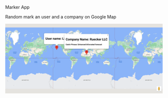 Marker App

Random mark an user and a company on Google Map

<img src="./Capture.png" alt="Map Marker" title="Map Marker">
